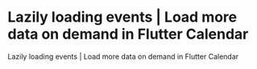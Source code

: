 # Lazily loading events | Load more data on demand in Flutter Calendar
Lazily loading events | Load more data on demand in Flutter Calendar
